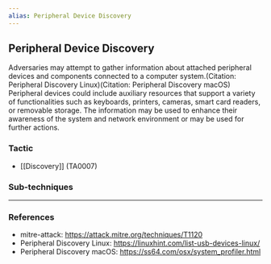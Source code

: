 ```yaml
---
alias: Peripheral Device Discovery
---
```


## Peripheral Device Discovery

Adversaries may attempt to gather information about attached peripheral devices and components connected to a computer system.(Citation: Peripheral Discovery Linux)(Citation: Peripheral Discovery macOS) Peripheral devices could include auxiliary resources that support a variety of functionalities such as keyboards, printers, cameras, smart card readers, or removable storage. The information may be used to enhance their awareness of the system and network environment or may be used for further actions.


### Tactic

- [[Discovery]] (TA0007)

### Sub-techniques


---
### References

- mitre-attack: https://attack.mitre.org/techniques/T1120
- Peripheral Discovery Linux: https://linuxhint.com/list-usb-devices-linux/
- Peripheral Discovery macOS: https://ss64.com/osx/system_profiler.html
